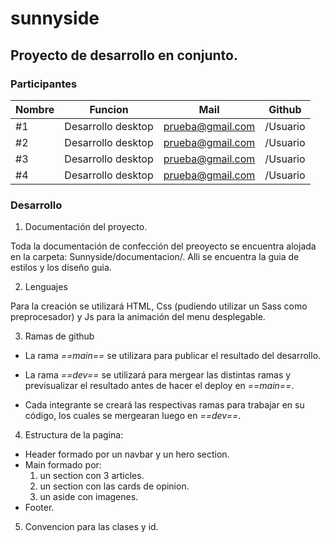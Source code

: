 # sunnyside

## Proyecto de desarrollo en conjunto. 


### Participantes

| Nombre    | Funcion               | Mail             | Github     |
| --------- | --------------------- | ---------------- | ---------- |
| #1        | Desarrollo desktop    | prueba@gmail.com | /Usuario   |
| #2        | Desarrollo desktop    | prueba@gmail.com | /Usuario   |
| #3        | Desarrollo desktop    | prueba@gmail.com | /Usuario   |
| #4        | Desarrollo desktop    | prueba@gmail.com | /Usuario   |

### Desarrollo

1. Documentación del proyecto. 

Toda la documentación de confección del preoyecto se encuentra alojada en la carpeta: Sunnyside/documentacion/. Alli se encuentra la guia de estilos y los diseño guia. 

2. Lenguajes

Para la creación se utilizará HTML, Css (pudiendo utilizar un Sass como preprocesador) y Js para la animación del menu desplegable.

3. Ramas de github

- La rama *==main==* se utilizara para publicar el resultado del desarrollo.

- La rama *==dev==* se utilizará para mergear las distintas ramas y previsualizar el resultado antes de hacer el deploy en *==main==*. 

- Cada integrante se creará las respectivas ramas para trabajar en su código, los cuales se mergearan luego en *==dev==*.

4. Estructura de la pagina:

- Header formado por un navbar y un hero section.
- Main formado por:
  1. un section con 3 articles.
  2. un section con las cards de opinion.
  3. un aside con imagenes.
- Footer.

5. Convencion para las clases y id.


<!-- 


This Markdown cheat sheet provides a quick overview of all the Markdown syntax elements. It can’t cover every edge case, so if you need more information about any of these elements, refer to the reference guides for [basic syntax](https://www.markdownguide.org/basic-syntax) and [extended syntax](https://www.markdownguide.org/extended-syntax).

## Basic Syntax

These are the elements outlined in John Gruber’s original design document. All Markdown applications support these elements.

### Heading

# H1
## H2
### H3

### Bold

**bold text**

### Italic

*italicized text*

### Blockquote

> blockquote

### Ordered List

1. First item
2. Second item
3. Third item

### Unordered List

- First item
- Second item
- Third item

### Code

`code`

### Horizontal Rule

---

### Link

[Markdown Guide](https://www.markdownguide.org)

### Image

![alt text](https://www.markdownguide.org/assets/images/tux.png)

## Extended Syntax

These elements extend the basic syntax by adding additional features. Not all Markdown applications support these elements.

### Table

| Syntax | Description |
| ----------- | ----------- |
| Header | Title |
| Paragraph | Text |

### Fenced Code Block

```
{
  "firstName": "John",
  "lastName": "Smith",
  "age": 25
}
```

### Footnote

Here's a sentence with a footnote. [^1]

[^1]: This is the footnote.

### Heading ID

### My Great Heading {#custom-id}

### Definition List

term
: definition

### Strikethrough

~~The world is flat.~~

### Task List

- [x] Write the press release
- [ ] Update the website
- [ ] Contact the media

### Emoji

That is so funny! :joy:

(See also [Copying and Pasting Emoji](https://www.markdownguide.org/extended-syntax/#copying-and-pasting-emoji))

### Highlight

I need to highlight these ==very important words==.

 -->